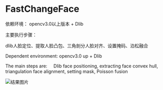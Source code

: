 # FastChangeFace

依赖环境： opencv3.0以上版本 + Dlib 

主要执行步骤：
 
 dlib人脸定位、提取人脸凸包、三角剖分人脸对齐、设置掩码、泊松融合

Dependent environment: opencv3.0 up + Dlib

The main steps are:
 
  Dlib face positioning, extracting face convex hull, triangulation face alignment, setting mask, Poisson fusion
  
  ![结果图片]()

